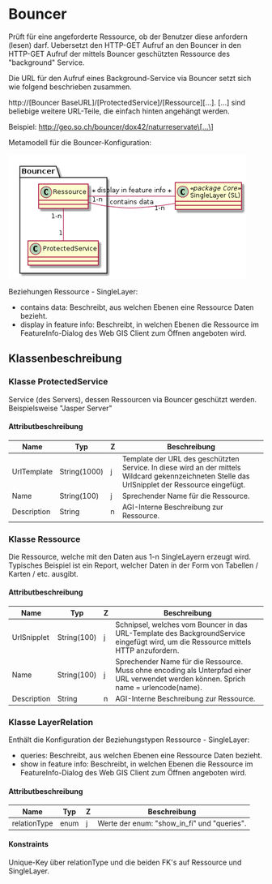 # Bouncer

Prüft für eine angeforderte Ressource, ob der Benutzer diese anfordern (lesen) darf. Uebersetzt den HTTP-GET Aufruf
an den Bouncer in den HTTP-GET Aufruf der mittels Bouncer geschützten Ressource des "background" Service.

Die URL für den Aufruf eines Background-Service via Bouncer setzt sich wie folgend beschrieben zusammen.

http://\[Bouncer BaseURL\]/\[ProtectedService\]/\[Ressource\]\[...\]. \[...\] sind beliebige weitere URL-Teile, 
die einfach hinten angehängt werden.

Beispiel: http://geo.so.ch/bouncer/dox42/naturreservate\[...\] 

Metamodell für die Bouncer-Konfiguration:

![Bouncer](../puml_output/simi_bouncer.png)

Beziehungen Ressource - SingleLayer:
* contains data: Beschreibt, aus welchen Ebenen eine Ressource Daten bezieht.
* display in feature info: Beschreibt, in welchen Ebenen die Ressource im FeatureInfo-Dialog des Web GIS Client zum Öffnen angeboten wird.

## Klassenbeschreibung

### Klasse ProtectedService

Service (des Servers), dessen Ressourcen via Bouncer geschützt werden. Beispielsweise "Jasper Server"

#### Attributbeschreibung

|Name|Typ|Z|Beschreibung|
|---|---|---|---|
|UrlTemplate|String(1000)|j|Template der URL des geschützten Service. In diese wird an der mittels Wildcard gekennzeichneten Stelle das UrlSnipplet der Ressource eingefügt.|
|Name|String(100)|j|Sprechender Name für die Ressource.|
|Description|String|n|AGI-Interne Beschreibung zur Ressource.|

### Klasse Ressource

Die Ressource, welche mit den Daten aus 1-n SingleLayern erzeugt wird. Typisches Beispiel ist ein Report, welcher
Daten in der Form von Tabellen / Karten / etc. ausgibt.

#### Attributbeschreibung

|Name|Typ|Z|Beschreibung|
|---|---|---|---|
|UrlSnipplet|String(100)|j|Schnipsel, welches vom Bouncer in das URL-Template des BackgroundService eingefügt wird, um die Ressource mittels HTTP anzufordern.|
|Name|String(100)|j|Sprechender Name für die Ressource. Muss ohne encoding als Unterpfad einer URL verwendet werden können. Sprich name = urlencode(name).|
|Description|String|n|AGI-Interne Beschreibung zur Ressource.|

### Klasse LayerRelation

Enthält die Konfiguration der Beziehungstypen Ressource - SingleLayer:
* queries: Beschreibt, aus welchen Ebenen eine Ressource Daten bezieht.
* show in feature info: Beschreibt, in welchen Ebenen die Ressource im FeatureInfo-Dialog des Web GIS Client zum Öffnen angeboten wird.

#### Attributbeschreibung

|Name|Typ|Z|Beschreibung|
|---|---|---|---|
|relationType|enum|j|Werte der enum: "show_in_fi" und "queries".|

#### Konstraints

Unique-Key über relationType und die beiden FK's auf Ressource und SingleLayer.